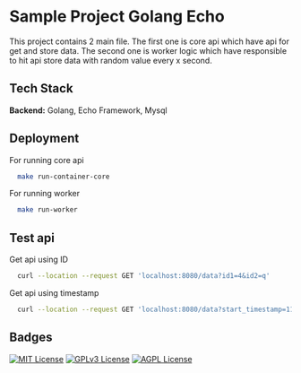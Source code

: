 
# Sample Project Golang Echo

This project contains 2 main file. The first one is core api which have api for get and store data. The second one is worker logic which have responsible to hit api store data with random value every x second.

## Tech Stack

**Backend:** Golang, Echo Framework, Mysql

## Deployment

For running core api
```bash
  make run-container-core
```

For running worker
```bash
  make run-worker
```

## Test api
Get api using ID
```bash
  curl --location --request GET 'localhost:8080/data?id1=4&id2=q'
```

Get api using timestamp
```bash
  curl --location --request GET 'localhost:8080/data?start_timestamp=1136214245&end_timestamp=1719672116'
```

## Badges

[![MIT License](https://img.shields.io/badge/License-MIT-green.svg)](https://choosealicense.com/licenses/mit/)
[![GPLv3 License](https://img.shields.io/badge/License-GPL%20v3-yellow.svg)](https://opensource.org/licenses/)
[![AGPL License](https://img.shields.io/badge/license-AGPL-blue.svg)](http://www.gnu.org/licenses/agpl-3.0)
